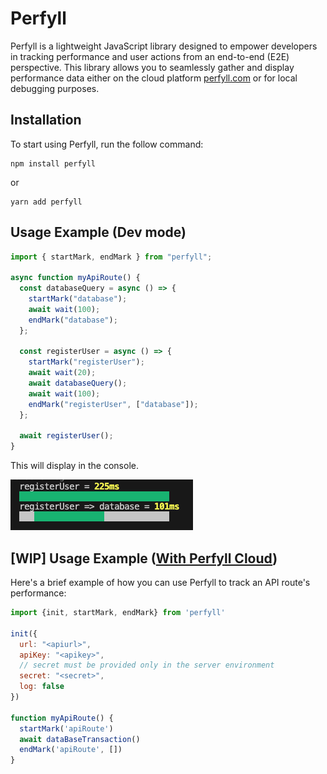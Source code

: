 # Perfyll

Perfyll is a lightweight JavaScript library designed to empower developers in tracking performance and user actions from an end-to-end (E2E) perspective. This library allows you to seamlessly gather and display performance data either on the cloud platform [perfyll.com](perfyll.com) or for local debugging purposes.

## Installation

To start using Perfyll, run the follow command:

```shell
npm install perfyll
```

or

```shell
yarn add perfyll
```

## Usage Example (Dev mode)

```javascript
import { startMark, endMark } from "perfyll";

async function myApiRoute() {
  const databaseQuery = async () => {
    startMark("database");
    await wait(100);
    endMark("database");
  };

  const registerUser = async () => {
    startMark("registerUser");
    await wait(20);
    await databaseQuery();
    await wait(100);
    endMark("registerUser", ["database"]);
  };

  await registerUser();
}
```

This will display in the console.

![console result](./images/console.png)

## [WIP] Usage Example ([With Perfyll Cloud](perfyll.com))

Here's a brief example of how you can use Perfyll to track an API route's performance:

```javascript
import {init, startMark, endMark} from 'perfyll'

init({
  url: "<apiurl>",
  apiKey: "<apikey>",
  // secret must be provided only in the server environment
  secret: "<secret>",
  log: false
})

function myApiRoute() {
  startMark('apiRoute')
  await dataBaseTransaction()
  endMark('apiRoute', [])
}
```
